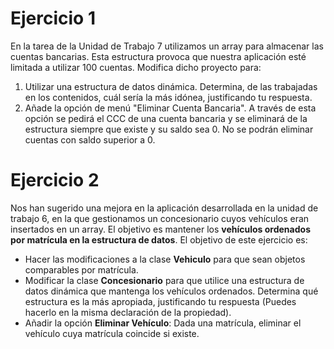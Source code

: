 # Ejercicio 1

En la tarea de la Unidad de Trabajo 7 utilizamos un array para almacenar las cuentas bancarias. Esta estructura provoca que nuestra aplicación esté limitada a utilizar 100 cuentas. Modifica dicho proyecto para:

1. Utilizar una estructura de datos dinámica. Determina, de las trabajadas en los contenidos, cuál sería la más idónea, justificando tu respuesta.
2. Añade la opción de menú "Eliminar Cuenta Bancaria". A través de esta opción se pedirá el CCC de una cuenta bancaria y se eliminará de la estructura siempre que existe y su saldo sea 0. No se podrán eliminar cuentas con saldo superior a 0.

# Ejercicio 2


Nos han sugerido una mejora en la aplicación desarrollada en la unidad de trabajo 6, en la que gestionamos un concesionario cuyos vehículos eran insertados en un array. El objetivo es mantener los **vehículos ordenados por matrícula en la estructura de datos**. El objetivo de este ejercicio es:

* Hacer las modificaciones a la clase **Vehiculo** para que sean objetos comparables por matrícula.
* Modificar la clase **Concesionario** para que utilice una estructura de datos dinámica que mantenga los vehículos ordenados. Determina qué estructura es la más apropiada, justificando tu respuesta (Puedes hacerlo en la misma declaración de la propiedad).
* Añadir la opción **Eliminar Vehículo**: Dada una matrícula, eliminar el vehículo cuya matrícula coincide si existe.